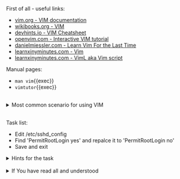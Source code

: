 First of all - useful links:

- [vim.org - VIM documentation](https://www.vim.org/docs.php)
- [wikibooks.org - VIM](https://en.wikibooks.org/wiki/Vim)
- [devhints.io - VIM Cheatsheet](https://devhints.io/vim)
- [openvim.com - Interactive VIM tutorial](https://openvim.com/)
- [danielmiessler.com - Learn Vim For the Last Time](https://danielmiessler.com/study/vim/)
- [learnxinyminutes.com - Vim](https://learnxinyminutes.com/docs/vim/)
- [learnxinyminutes.com - VimL aka Vim script](https://learnxinyminutes.com/docs/vimscript/)

Manual pages:
- `man vim`{{exec}}
- `vimtutor`{{exec}}
<br>
<details><summary>Most common scenario for using VIM</summary>
<pre>
  This is most common scenario for using VIM
    $ vim filename
      i
      Some test
      :wq
    $ cat filename
</pre>
</details>
<br>

Task list:
- Edit /etc/sshd_config
- Find 'PermitRootLogin yes' and repalce it to 'PermitRootLogin no'
- Save and exit

<details><summary>Hints for the task</summary>
<pre>
<strong>Task 1:</strong>
  $ vim PermitRootLogin yes
<br>
<strong>Task 2:</strong>
  In command mode type:
    :%s/PermitRootLogin yes/PermitRootLogin no/gc
  then
    :wq
</pre>
</details>
<br>
<details><summary>If You have read all and understood</summary>
<pre>
`touch IReadAllAndUndnderstood`{{exec}}
</pre>
